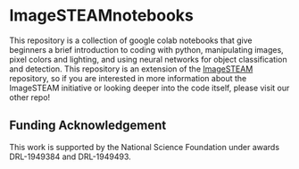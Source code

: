 # ImageSTEAMnotebooks
This repository is a collection of google colab notebooks that give beginners a brief introduction to coding with python, manipulating images, pixel colors and lighting, and using neural networks for object classification and detection. This repository is an extension of the [ImageSTEAM](https://github.com/ImagingLyceum-ASU/ImageSTEAM) repository, so if you are interested in more information about the ImageSTEAM initiative or looking deeper into the code itself, please visit our other repo! 


## Funding Acknowledgement
This work is supported by the National Science Foundation under awards DRL-1949384 and DRL-1949493. 
